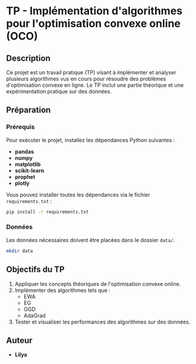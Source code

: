 # TP - Implémentation d'algorithmes pour l'optimisation convexe online (OCO)

## Description
Ce projet est un travail pratique (TP) visant à implémenter et analyser plusieurs algorithmes vus en cours pour résoudre des problèmes d'optimisation convexe en ligne. Le TP inclut une partie théorique et une expérimentation pratique sur des données.

## Préparation

### Prérequis
Pour exécuter le projet, installez les dépendances Python suivantes :
- **pandas**
- **numpy**
- **matplotlib**
- **scikit-learn**
- **prophet**
- **plotly**

Vous pouvez installer toutes les dépendances via le fichier `requirements.txt` :
```bash
pip install -r requirements.txt
```

### Données
Les données nécessaires doivent être placées dans le dossier `data/`. 


```bash
mkdir data
```

## Objectifs du TP
1. Appliquer les concepts théoriques de l'optimisation convexe online.
2. Implémenter des algorithmes tels que :
   - EWA
   - EG
   - OGD
   - AdaGrad
3. Tester et visualiser les performances des algorithmes sur des données.

## Auteur
- **Lilya**
